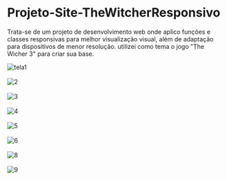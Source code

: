 # Projeto-Site-TheWitcherResponsivo
Trata-se de um projeto de desenvolvimento web onde aplico funções e classes responsivas para melhor visualização visual, além de adaptação para dispositivos de menor resolução. utilizei como tema o jogo "The Wicher 3" para criar sua base.

![tela1](https://user-images.githubusercontent.com/86329011/205414787-0435c150-46c6-4eff-b392-24a3c0b6791c.PNG)<br><br>
![2](https://user-images.githubusercontent.com/86329011/205414791-45510978-58e2-4554-9475-a2628e2736f8.PNG)<br><br>
![3](https://user-images.githubusercontent.com/86329011/205414793-da383f61-dfb5-46e1-b4d9-a5e261f2a0c9.PNG)<br><br>
![4](https://user-images.githubusercontent.com/86329011/205414794-b17bc732-da2a-4b1d-a9cc-941c48d58f81.PNG)<br><br>
![5](https://user-images.githubusercontent.com/86329011/205414796-36eb3d72-270f-44d4-937d-da4e413cf3d8.PNG)<br><br>
![6](https://user-images.githubusercontent.com/86329011/205414798-21497e7d-68fd-4b83-9af6-9f73c812001c.PNG)<br><br>
![8](https://user-images.githubusercontent.com/86329011/205414800-303f113d-b995-4923-a187-6730d07b9c2d.PNG)<br><br>
![9](https://user-images.githubusercontent.com/86329011/205414802-4d343965-67b7-42ba-8566-1447e415d277.PNG)<br><br>
